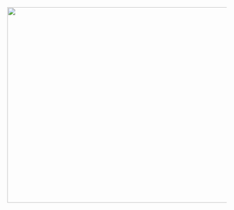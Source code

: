 
<div id="header" align="center">
  <img decoding="async" src="https://i.postimg.cc/9fNH3TJg/Black-And-Gold-Vintage-Vlogger-Youtube-Banner.png" height="450" width="2400"/>
</div>





